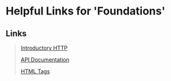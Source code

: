 # Helpful Links for 'Foundations'

## Links
> [Introductory HTTP](https://launchschool.com/books/http/read/background)
>
> [API Documentation](https://devdocs.io/)
>
> [HTML Tags](https://developer.mozilla.org/en-US/docs/Web/HTML/Element)



